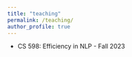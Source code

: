 ```yaml
---
title: "teaching"
permalink: /teaching/
author_profile: true
---
```


* <a href="https://canvas.illinois.edu/courses/40851" style="text-decoration:none">CS 598: Efficiency in NLP - Fall 2023</a>
